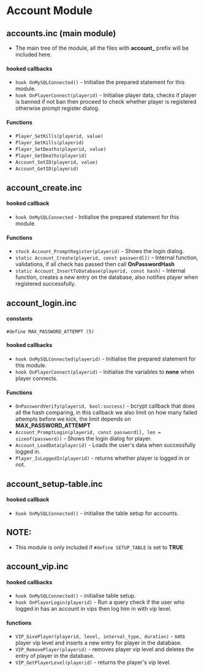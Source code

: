 # Account Module

## accounts.inc (main module)
- The main tree of the module, all the files with **account_** prefix will be included here.

#### hooked callbacks
- ``hook OnMySQLConnected()`` - Initialise the prepared statement for this module.
- ``hook OnPlayerConnect(playerid)`` - Initialise player data, checks if player is banned if not ban then proceed to check whether player is registered otherwise prompt register dialog.
#### Functions
- ``Player_SetKills(playerid, value)``
- ``Player_GetKills(playerid)``
- ``Player_SetDeaths(playerid, value)``
- ``Player_GetDeaths(playerid)``
- ``Account_SetID(playerid, value) ``
- ``Account_GetID(playerid)``
  
## account_create.inc 
#### hooked callback
- ``hook OnMySQLConnected`` - Initialise the prepared statement for this module.

#### Functions
- ``stock Account_PromptRegister(playerid)`` - Shows the login dialog.
- ``static Account_Create(playerid, const password[])`` - Internal function, validations, if all check has passed then call **OnPasswordHash**
- ``static Account_InsertToDatabase(playerid, const hash)`` - Internal function, creates a new entry on the database, also notifies player when registered successfully.

## account_login.inc
#### constants
``#define MAX_PASSWORD_ATTEMPT (5)``
#### hooked callbacks
- ``hook OnMySQLConnected(playerid)`` - Initialise the prepared statement for this module.
- ``hook OnPlayerConnect(playerid)`` - Initialise the variables to **none** when player connects.
#### Functions
- ``OnPasswordVerify(playerid, bool:success)`` - bcrypt callback that does all the hash comparing, in this callback we also limit on how many failed attempts before we kick, the limit depends on **MAX_PASSWORD_ATTEMPT**
- ``Account_PromptLogin(playerid, const password[], len = sizeof(password))`` - Shows the login dialog for player.
- ``Account_LoadData(playerid)`` - Loads the user's data when successfully logged in.
- ``Player_IsLoggedIn(playerid)`` - returns whether player is logged in or not.

## account_setup-table.inc
#### hooked callback
- ``hook OnMySQLConnected()`` - initialise the table setup for accounts.

## NOTE:
-  This module is only included if ``#define SETUP_TABLE`` is set to **TRUE**

## account_vip.inc
#### hooked callbacks
- ``hook OnMySQLConnected()`` - initialise table setup.
- ``hook OnPlayerLogin(playerid)`` - Run a query check if the user who logged in has an account in vips then log him in with vip level.
#### functions
- ``VIP_GivePlayer(playerid, level, interval_type, duration)`` - sets player vip level and inserts a new entry for player in the database.
- ``VIP_RemovePlayer(playerid)`` - removes player vip level and deletes the entry of player in the database.
- ``VIP_GetPlayerLevel(playerid)`` - returns the player's vip level.